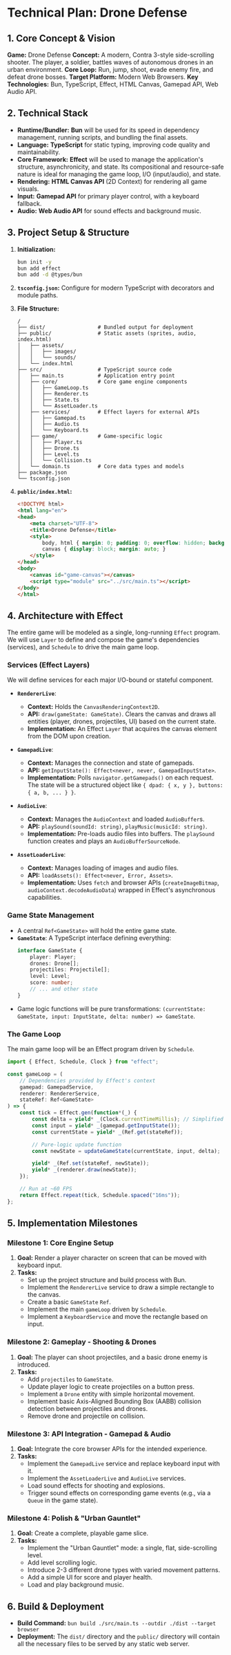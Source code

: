 # Technical Plan: Drone Defense

## 1. Core Concept & Vision

**Game:** Drone Defense
**Concept:** A modern, Contra 3-style side-scrolling shooter. The player, a soldier, battles waves of autonomous drones in an urban environment.
**Core Loop:** Run, jump, shoot, evade enemy fire, and defeat drone bosses.
**Target Platform:** Modern Web Browsers.
**Key Technologies:** Bun, TypeScript, Effect, HTML Canvas, Gamepad API, Web Audio API.

## 2. Technical Stack

*   **Runtime/Bundler:** **Bun** will be used for its speed in dependency management, running scripts, and bundling the final assets.
*   **Language:** **TypeScript** for static typing, improving code quality and maintainability.
*   **Core Framework:** **Effect** will be used to manage the application's structure, asynchronicity, and state. Its compositional and resource-safe nature is ideal for managing the game loop, I/O (input/audio), and state.
*   **Rendering:** **HTML Canvas API** (2D Context) for rendering all game visuals.
*   **Input:** **Gamepad API** for primary player control, with a keyboard fallback.
*   **Audio:** **Web Audio API** for sound effects and background music.

## 3. Project Setup & Structure

1.  **Initialization:**
    ```bash
    bun init -y
    bun add effect
    bun add -d @types/bun
    ```

2.  **`tsconfig.json`:** Configure for modern TypeScript with decorators and module paths.

3.  **File Structure:**
    ```
    /
    ├── dist/                 # Bundled output for deployment
    ├── public/               # Static assets (sprites, audio, index.html)
    │   ├── assets/
    │   │   ├── images/
    │   │   └── sounds/
    │   └── index.html
    ├── src/                  # TypeScript source code
    │   ├── main.ts           # Application entry point
    │   ├── core/             # Core game engine components
    │   │   ├── GameLoop.ts
    │   │   ├── Renderer.ts
    │   │   ├── State.ts
    │   │   └── AssetLoader.ts
    │   ├── services/         # Effect layers for external APIs
    │   │   ├── Gamepad.ts
    │   │   ├── Audio.ts
    │   │   └── Keyboard.ts
    │   ├── game/             # Game-specific logic
    │   │   ├── Player.ts
    │   │   ├── Drone.ts
    │   │   ├── Level.ts
    │   │   └── Collision.ts
    │   └── domain.ts         # Core data types and models
    ├── package.json
    └── tsconfig.json
    ```

4.  **`public/index.html`:**
    ```html
    <!DOCTYPE html>
    <html lang="en">
    <head>
        <meta charset="UTF-8">
        <title>Drone Defense</title>
        <style>
            body, html { margin: 0; padding: 0; overflow: hidden; background: #000; }
            canvas { display: block; margin: auto; }
        </style>
    </head>
    <body>
        <canvas id="game-canvas"></canvas>
        <script type="module" src="../src/main.ts"></script>
    </body>
    </html>
    ```

## 4. Architecture with Effect

The entire game will be modeled as a single, long-running `Effect` program. We will use `Layer` to define and compose the game's dependencies (services), and `Schedule` to drive the main game loop.

### Services (Effect Layers)

We will define services for each major I/O-bound or stateful component.

*   **`RendererLive`**:
    *   **Context:** Holds the `CanvasRenderingContext2D`.
    *   **API:** `draw(gameState: GameState)`. Clears the canvas and draws all entities (player, drones, projectiles, UI) based on the current state.
    *   **Implementation:** An Effect `Layer` that acquires the canvas element from the DOM upon creation.

*   **`GamepadLive`**:
    *   **Context:** Manages the connection and state of gamepads.
    *   **API:** `getInputState(): Effect<never, never, GamepadInputState>`.
    *   **Implementation:** Polls `navigator.getGamepads()` on each request. The state will be a structured object like `{ dpad: { x, y }, buttons: { a, b, ... } }`.

*   **`AudioLive`**:
    *   **Context:** Manages the `AudioContext` and loaded `AudioBuffer`s.
    *   **API:** `playSound(soundId: string)`, `playMusic(musicId: string)`.
    *   **Implementation:** Pre-loads audio files into buffers. The `playSound` function creates and plays an `AudioBufferSourceNode`.

*   **`AssetLoaderLive`**:
    *   **Context:** Manages loading of images and audio files.
    *   **API:** `loadAssets(): Effect<never, Error, Assets>`.
    *   **Implementation:** Uses `fetch` and browser APIs (`createImageBitmap`, `audioContext.decodeAudioData`) wrapped in Effect's asynchronous capabilities.

### Game State Management

*   A central `Ref<GameState>` will hold the entire game state.
*   **`GameState`**: A TypeScript interface defining everything:
    ```typescript
    interface GameState {
        player: Player;
        drones: Drone[];
        projectiles: Projectile[];
        level: Level;
        score: number;
        // ... and other state
    }
    ```
*   Game logic functions will be pure transformations: `(currentState: GameState, input: InputState, delta: number) => GameState`.

### The Game Loop

The main game loop will be an Effect program driven by `Schedule`.

```typescript
import { Effect, Schedule, Clock } from "effect";

const gameLoop = (
    // Dependencies provided by Effect's context
    gamepad: GamepadService,
    renderer: RendererService,
    stateRef: Ref<GameState>
) => {
    const tick = Effect.gen(function*(_) {
        const delta = yield* _(Clock.currentTimeMillis); // Simplified delta
        const input = yield* _(gamepad.getInputState());
        const currentState = yield* _(Ref.get(stateRef));

        // Pure-logic update function
        const newState = updateGameState(currentState, input, delta);

        yield* _(Ref.set(stateRef, newState));
        yield* _(renderer.draw(newState));
    });

    // Run at ~60 FPS
    return Effect.repeat(tick, Schedule.spaced("16ms"));
};
```

## 5. Implementation Milestones

### Milestone 1: Core Engine Setup
1.  **Goal:** Render a player character on screen that can be moved with keyboard input.
2.  **Tasks:**
    *   Set up the project structure and build process with Bun.
    *   Implement the `RendererLive` service to draw a simple rectangle to the canvas.
    *   Create a basic `GameState` `Ref`.
    *   Implement the main `gameLoop` driven by `Schedule`.
    *   Implement a `KeyboardService` and move the rectangle based on input.

### Milestone 2: Gameplay - Shooting & Drones
1.  **Goal:** The player can shoot projectiles, and a basic drone enemy is introduced.
2.  **Tasks:**
    *   Add `projectiles` to `GameState`.
    *   Update player logic to create projectiles on a button press.
    *   Implement a `Drone` entity with simple horizontal movement.
    *   Implement basic Axis-Aligned Bounding Box (AABB) collision detection between projectiles and drones.
    *   Remove drone and projectile on collision.

### Milestone 3: API Integration - Gamepad & Audio
1.  **Goal:** Integrate the core browser APIs for the intended experience.
2.  **Tasks:**
    *   Implement the `GamepadLive` service and replace keyboard input with it.
    *   Implement the `AssetLoaderLive` and `AudioLive` services.
    *   Load sound effects for shooting and explosions.
    *   Trigger sound effects on corresponding game events (e.g., via a `Queue` in the game state).

### Milestone 4: Polish & "Urban Gauntlet"
1.  **Goal:** Create a complete, playable game slice.
2.  **Tasks:**
    *   Implement the "Urban Gauntlet" mode: a single, flat, side-scrolling level.
    *   Add level scrolling logic.
    *   Introduce 2-3 different drone types with varied movement patterns.
    *   Add a simple UI for score and player health.
    *   Load and play background music.

## 6. Build & Deployment

*   **Build Command:** `bun build ./src/main.ts --outdir ./dist --target browser`
*   **Deployment:** The `dist/` directory and the `public/` directory will contain all the necessary files to be served by any static web server.
